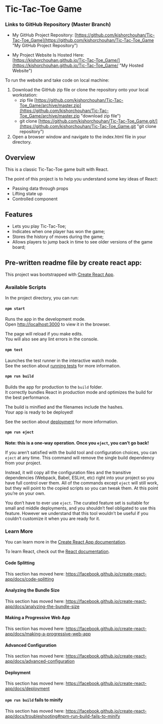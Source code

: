 # Tic-Tac-Toe Game

### Links to GitHub Repository (Master Branch)

* My GitHub Project Repository: [https://github.com/kishorchouhan/Tic-Tac-Toe_Game](https://github.com/kishorchouhan/Tic-Tac-Toe_Game "My GitHub Project Repository")

* My Project Website Is Hosted Here: [https://kishorchouhan.github.io/Tic-Tac-Toe_Game/](https://kishorchouhan.github.io/Tic-Tac-Toe_Game/ "My Hosted Website")

To run the website and take code on local machine:

1. Download the GitHub zip file or clone the repository onto your local workstation:
	* zip file [https://github.com/kishorchouhan/Tic-Tac-Toe_Game/archive/master.zip](https://github.com/kishorchouhan/Tic-Tac-Toe_Game/archive/master.zip "download zip file")
	* git clone [https://github.com/kishorchouhan/Tic-Tac-Toe_Game.git/](https://github.com/kishorchouhan/Tic-Tac-Toe_Game.git "git clone repository")
2. Open a browser window and navigate to the index.html file in your directory.


## Overview

This is a classic Tic-Tac-Toe game built with React.

The point of this project is to help you understand some key ideas of React:

* Passing data through props
* Lifting state up
* Controlled component
## Features
* Lets you play Tic-Tac-Toe;
* Indicates when one player has won the game;
* Stores the history of moves during the game;
* Allows players to jump back in time to see older versions of the game board;

## Pre-written readme file by create react app:

This project was bootstrapped with [Create React App](https://github.com/facebook/create-react-app).

### Available Scripts

In the project directory, you can run:

#### `npm start`

Runs the app in the development mode.<br>
Open [http://localhost:3000](http://localhost:3000) to view it in the browser.

The page will reload if you make edits.<br>
You will also see any lint errors in the console.

#### `npm test`

Launches the test runner in the interactive watch mode.<br>
See the section about [running tests](https://facebook.github.io/create-react-app/docs/running-tests) for more information.

#### `npm run build`

Builds the app for production to the `build` folder.<br>
It correctly bundles React in production mode and optimizes the build for the best performance.

The build is minified and the filenames include the hashes.<br>
Your app is ready to be deployed!

See the section about [deployment](https://facebook.github.io/create-react-app/docs/deployment) for more information.

#### `npm run eject`

**Note: this is a one-way operation. Once you `eject`, you can’t go back!**

If you aren’t satisfied with the build tool and configuration choices, you can `eject` at any time. This command will remove the single build dependency from your project.

Instead, it will copy all the configuration files and the transitive dependencies (Webpack, Babel, ESLint, etc) right into your project so you have full control over them. All of the commands except `eject` will still work, but they will point to the copied scripts so you can tweak them. At this point you’re on your own.

You don’t have to ever use `eject`. The curated feature set is suitable for small and middle deployments, and you shouldn’t feel obligated to use this feature. However we understand that this tool wouldn’t be useful if you couldn’t customize it when you are ready for it.

### Learn More

You can learn more in the [Create React App documentation](https://facebook.github.io/create-react-app/docs/getting-started).

To learn React, check out the [React documentation](https://reactjs.org/).

#### Code Splitting

This section has moved here: https://facebook.github.io/create-react-app/docs/code-splitting

#### Analyzing the Bundle Size

This section has moved here: https://facebook.github.io/create-react-app/docs/analyzing-the-bundle-size

#### Making a Progressive Web App

This section has moved here: https://facebook.github.io/create-react-app/docs/making-a-progressive-web-app

#### Advanced Configuration

This section has moved here: https://facebook.github.io/create-react-app/docs/advanced-configuration

#### Deployment

This section has moved here: https://facebook.github.io/create-react-app/docs/deployment

#### `npm run build` fails to minify

This section has moved here: https://facebook.github.io/create-react-app/docs/troubleshooting#npm-run-build-fails-to-minify

